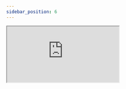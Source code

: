 ```yaml
---
sidebar_position: 6
---
```


<iframe src="https://codesandbox.io/embed/musing-drake-zvnud5?autoresize=1&fontsize=14&hidenavigation=1&theme=dark"
     style={{width: "100%", height: "500px", border: "0", borderRadius: "4px", overflow: "hidden"}}
     title="Material UI Form"
     allow="accelerometer; ambient-light-sensor; camera; encrypted-media; geolocation; gyroscope; hid; microphone; midi; payment; usb; vr; xr-spatial-tracking"
     sandbox="allow-forms allow-modals allow-popups allow-presentation allow-same-origin allow-scripts"
   ></iframe>
